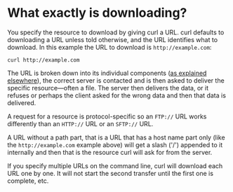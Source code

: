 # What exactly is downloading?

You specify the resource to download by giving curl a URL. curl defaults to
downloading a URL unless told otherwise, and the URL identifies what to
download. In this example the URL to download is `http://example.com`:

    curl http://example.com

The URL is broken down into its individual components
([as explained elsewhere](../../cmdline/urls.md)), the correct server is
contacted and is then asked to deliver the specific resource—often a file. The
server then delivers the data, or it refuses or perhaps the client asked for
the wrong data and then that data is delivered.

A request for a resource is protocol-specific so an `FTP://` URL works
differently than an `HTTP://` URL or an `SFTP://` URL.

A URL without a path part, that is a URL that has a host name part only (like
the `http://example.com` example above) will get a slash ('/') appended to it
internally and then that is the resource curl will ask for from the server.

If you specify multiple URLs on the command line, curl will download each URL
one by one. It will not start the second transfer until the first one is
complete, etc.

